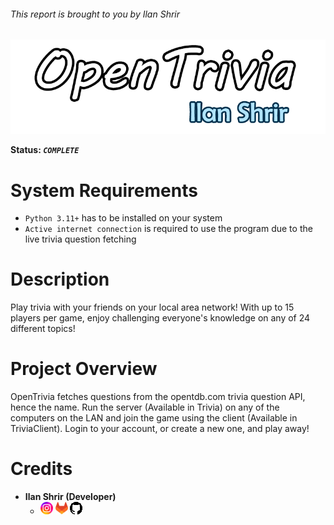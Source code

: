 ###### This report is brought to you by Ilan Shrir

![thumbnail](./README_assets/thumbnail.png)

**Status: *`COMPLETE`*** 

# System Requirements

* `Python 3.11+` has to be installed on your system
* `Active internet connection` is required to use the program due to the live trivia question fetching

# Description

Play trivia with your friends on your local area network! With up to 15 players per game, enjoy challenging everyone's knowledge on any of 24 different topics! 

# Project Overview

OpenTrivia fetches questions from the opentdb.com trivia question API, hence the name. Run the server (Available in Trivia) on any of the computers on the LAN and join the game using the client (Available in TriviaClient). Login to your account, or create a new one, and play away!

# Credits

- **Ilan Shrir (Developer)**
  - [![instagram](./README_assets/instagram_favicon.png)](https://www.instagram.com/ilanshrir/)
    [![gitlab](./README_assets/gitlab_favicon.png)](https://gitlab.com/_ilan)
    [![github](./README_assets/github_favicon.png)](https://github.com/ilanlansh)